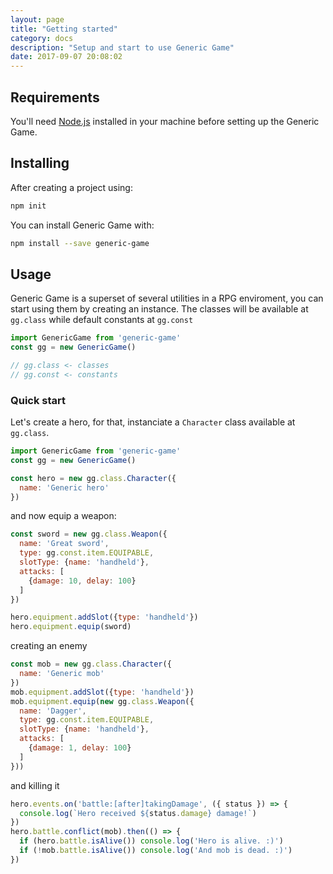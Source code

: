```yaml
---
layout: page
title: "Getting started"
category: docs
description: "Setup and start to use Generic Game"
date: 2017-09-07 20:08:02
---
```


## Requirements

You'll need [Node.js](https://nodejs.org/en/) installed in your machine before setting up the Generic Game.

## Installing

After creating a project using:
```sh
npm init
```
You can install Generic Game with:
```sh
npm install --save generic-game
```


## Usage

Generic Game is a superset of several utilities in a RPG enviroment, you can start using them by creating an instance. The classes will be available at `gg.class` while default constants at `gg.const`

```js
import GenericGame from 'generic-game'
const gg = new GenericGame()

// gg.class <- classes
// gg.const <- constants
```

### Quick start

Let's create a hero, for that, instanciate a `Character` class available at `gg.class`.

```js
import GenericGame from 'generic-game'
const gg = new GenericGame()

const hero = new gg.class.Character({
  name: 'Generic hero'
})
```

and now equip a weapon:
```js
const sword = new gg.class.Weapon({
  name: 'Great sword',
  type: gg.const.item.EQUIPABLE,
  slotType: {name: 'handheld'},
  attacks: [
    {damage: 10, delay: 100}
  ]
})

hero.equipment.addSlot({type: 'handheld'})
hero.equipment.equip(sword)
```

creating an enemy

```js
const mob = new gg.class.Character({
  name: 'Generic mob'
})
mob.equipment.addSlot({type: 'handheld'})
mob.equipment.equip(new gg.class.Weapon({
  name: 'Dagger',
  type: gg.const.item.EQUIPABLE,
  slotType: {name: 'handheld'},
  attacks: [
    {damage: 1, delay: 100}
  ]
}))
```

and killing it

```js
hero.events.on('battle:[after]takingDamage', ({ status }) => {
  console.log(`Hero received ${status.damage} damage!`)
})
hero.battle.conflict(mob).then(() => {
  if (hero.battle.isAlive()) console.log('Hero is alive. :)')
  if (!mob.battle.isAlive()) console.log('And mob is dead. :)')
})
```
